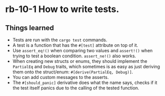 # rb-10-1 How to write tests.

## Things learned

- Tests are run with the `cargo test` commands.
- A test is a function that has the `#[test]` attribute
  on top of it.
- Use `assert_eq!()` when comparing two values and `assert!()`
  when trying to test a boolean condition. `assert_ne!()` also
  works.
- When creating new structs or enums, they should implement
  the `PartialEq` and `Debug` traits, which sometimes is as
  easy as just deriving them onto the struct/enum:
  `#[derive(PartialEq, Debug)]`.
- You can add custom messages to the asserts.
- The `#[should_panic]` derivative does what the name says,
  checks if it the test itself panics due to the calling of the
  tested function.
